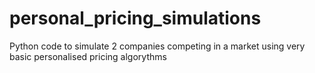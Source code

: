 # personal_pricing_simulations

Python code to simulate 2 companies competing in a market using very basic personalised pricing algorythms
